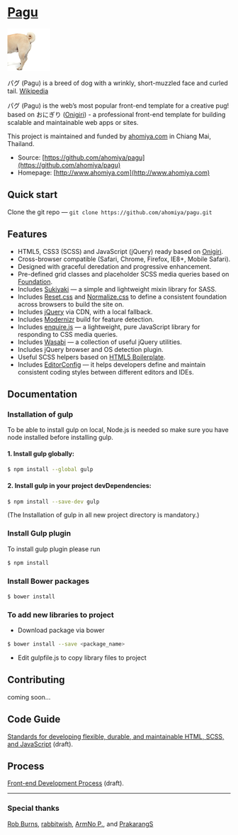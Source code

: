 # [Pagu](https://github.com/ahomiya/pagu)

[![Pagu](https://raw.githubusercontent.com/ahomiya/pagu/master/doc/img/pagu.png)](https://github.com/ahomiya/pagu)

パグ (Pagu) is a breed of dog with a wrinkly, short-muzzled face and curled tail. [Wikipedia](http://en.wikipedia.org/wiki/Pug)

パグ (Pagu) is the web’s most popular front-end template for a creative pug! based on おにぎり ([Onigiri](https://github.com/ahomiya/onigiri)) - a professional front-end template for building scalable and maintainable web apps or sites.

This project is maintained and funded by [ahomiya.com](http://www.ahomiya.com) in Chiang Mai, Thailand.

* Source: [https://github.com/ahomiya/pagu](https://github.com/ahomiya/pagu)
* Homepage: [http://www.ahomiya.com](http://www.ahomiya.com)

## Quick start

Clone the git repo — `git clone https://github.com/ahomiya/pagu.git`

## Features

* HTML5, CSS3 (SCSS) and JavaScript (jQuery) ready based on [Onigiri](https://github.com/ahomiya/onigiri).
* Cross-browser compatible (Safari, Chrome, Firefox, IE8+, Mobile Safari).
* Designed with graceful deredation and progressive enhancement.
* Pre-defined grid classes and placeholder SCSS media queries based on [Foundation](http://foundation.zurb.com).
* Includes [Sukiyaki](https://github.com/ahomiya/sukiyaki) — a simple and lightweight mixin library for SASS.
* Includes [Reset.css](http://meyerweb.com/eric/tools/css/reset/) and [Normalize.css](http://necolas.github.com/normalize.css/) to define a consistent foundation across browsers to build the site on.
* Includes [jQuery](http://jquery.com/) via CDN, with a local fallback.
* Includes [Modernizr](http://modernizr.com/) build for feature detection.
* Includes [enquire.js](http://wicky.nillia.ms/enquire.js/) — a lightweight, pure JavaScript library for responding to CSS media queries.
* Includes [Wasabi](https://github.com/ahomiya/wasabi) — a collection of useful jQuery utilities.
* Includes jQuery browser and OS detection plugin.
* Useful SCSS helpers based on [HTML5 Boilerplate](https://github.com/h5bp/html5-boilerplate).
* Includes [EditorConfig](http://editorconfig.org) — it helps developers define and maintain consistent coding styles between different editors and IDEs.

## Documentation

### Installation of gulp

To be able to install gulp on local, Node.js is needed so make sure you have node installed before installing gulp.

#### 1. Install gulp globally:


```sh
$ npm install --global gulp
```

#### 2. Install gulp in your project devDependencies:


```sh
$ npm install --save-dev gulp
```

(The Installation of gulp in all new project directory is mandatory.)

### Install Gulp plugin

To install gulp plugin please run

```sh
$ npm install
```

### Install Bower packages

```sh
$ bower install
```

### To add new libraries to project

* Download package via bower

```sh
$ bower install --save <package_name>
```

* Edit gulpfile.js to copy library files to project



## Contributing

coming soon...

## Code Guide

[Standards for developing flexible, durable, and maintainable HTML, SCSS, and JavaScript](https://github.com/ahomiya/pagu/blob/master/doc/codeguide.md) (draft).

## Process

[Front-end Development Process](https://github.com/ahomiya/pagu/blob/master/doc/process.md) (draft).

---
### Special thanks

[Rob Burns](https://github.com/rburns), [rabbitwish](https://github.com/rabbitwish), [ArmNo P.](https://github.com/armno), and [PrakarangS](https://github.com/prakarangs)
